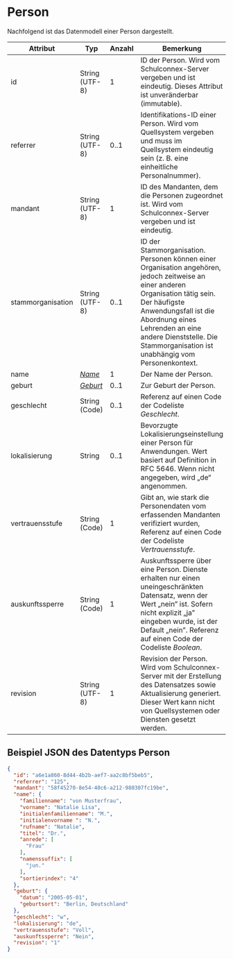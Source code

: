 # Person

Nachfolgend ist das Datenmodell einer Person dargestellt.

Attribut | Typ | Anzahl | Bemerkung
--- | --- | --- | ---
id | String (UTF-8) | 1 | ID der Person. Wird vom Schulconnex-Server vergeben und ist eindeutig. Dieses Attribut ist unveränderbar (immutable).
referrer | String (UTF-8) | 0..1 | Identifikations-ID einer Person. Wird vom Quellsystem vergeben und muss im Quellsystem eindeutig sein (z. B. eine einheitliche Personalnummer).
mandant | String (UTF-8) | 1 | ID des Mandanten, dem die Personen zugeordnet ist. Wird vom Schulconnex-Server vergeben und ist eindeutig.
stammorganisation | String (UTF-8) | 0..1 | ID der Stammorganisation. Personen können einer Organisation angehören, jedoch zeitweise an einer anderen Organisation tätig sein. Der häufigste Anwendungsfall ist die Abordnung eines Lehrenden an eine andere Dienststelle. Die Stammorganisation ist unabhängig vom Personenkontext.
name | *[Name](name)* | 1 | Der Name der Person.
geburt | *[Geburt](geburt)* | 0..1 | Zur Geburt der Person.
geschlecht | String (Code) | 0..1 | Referenz auf einen Code der Codeliste *Geschlecht*.
lokalisierung | String | 0..1 | Bevorzugte Lokalisierungseinstellung einer Person für Anwendungen. Wert basiert auf Definition in RFC 5646. Wenn nicht angegeben, wird „de“ angenommen.
vertrauensstufe | String (Code) | 1 | Gibt an, wie stark die Personendaten vom erfassenden Mandanten verifiziert wurden, Referenz auf einen Code der Codeliste *Vertrauensstufe*.
auskunftssperre | String (Code) | 1 | Auskunftssperre über eine Person. Dienste erhalten nur einen uneingeschränkten Datensatz, wenn der Wert „nein” ist. Sofern nicht explizit „ja” eingeben wurde, ist der Default „nein”. Referenz auf einen Code der Codeliste *Boolean*.
revision | String (UTF-8) | 1 | Revision der Person. Wird vom Schulconnex-Server mit der Erstellung des Datensatzes sowie Aktualisierung generiert. Dieser Wert kann nicht von Quellsystemen oder Diensten gesetzt werden.

## Beispiel JSON des Datentyps Person

```json
{
  "id": "a6e1a860-8d44-4b2b-aef7-aa2c8bf5beb5",
  "referrer": "125",
  "mandant": "58f45270-8e54-40c6-a212-980307fc19be",
  "name": {
    "familienname": "von Musterfrau",
    "vorname": "Natalie Lisa",
    "initialenfamilienname": "M.",
    "initialenvorname ": "N.",
    "rufname": "Natalie",
    "titel": "Dr.",
    "anrede": [
      "Frau"
    ],
    "namenssuffix": [
      "jun."
    ],
    "sortierindex": "4"
  },
  "geburt": {
    "datum": "2005-05-01",
    "geburtsort": "Berlin, Deutschland"
  },
  "geschlecht": "w",
  "lokalisierung": "de",
  "vertrauensstufe": "Voll",
  "auskunftssperre": "Nein",
  "revision": "1"
}
```
